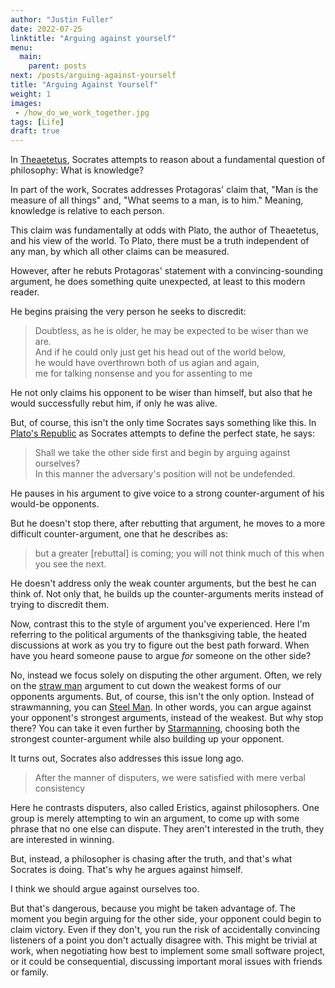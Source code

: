```yaml
---
author: "Justin Fuller"
date: 2022-07-25
linktitle: "Arguing against yourself"
menu:
  main:
    parent: posts
next: /posts/arguing-against-yourself
title: "Arguing Against Yourself"
weight: 1
images:
 - /how_do_we_work_together.jpg
tags: [Life]
draft: true
---
```


In [Theaetetus](https://amzn.to/3BfyJTl), Socrates attempts to reason about a fundamental question 
of philosophy: What is knowledge?

In part of the work, Socrates addresses Protagoras' claim that, "Man is the measure of all things"
and, "What seems to a man, is to him." Meaning, knowledge is relative to each person.

<!--more-->

This claim was fundamentally at odds with Plato, the author of Theaetetus, and his view of the world.
To Plato, there must be a truth independent of any man, by which all other claims can be measured.

However, after he rebuts Protagoras' statement with a convincing-sounding argument,
he does something quite unexpected, at least to this modern reader.

He begins praising the very person he seeks to discredit:

> Doubtless, as he is older, he may be expected to be wiser than we are. <br />
> And if he could only just get his head out of the world below, <br />
> he would have overthrown both of us agian and again, <br />
> me for talking nonsense and you for assenting to me <br />

He not only claims his opponent to be wiser than himself, but also that he would
successfully rebut him, if only he was alive.

But, of course, this isn't the only time Socrates says something like this.
In [Plato's Republic](https://amzn.to/3PFdHSQ) as Socrates attempts to define the perfect state,
he says:

> Shall we take the other side first and begin by arguing against ourselves? <br />
> In this manner the adversary's position will not be undefended.

He pauses in his argument to give voice to a strong counter-argument of his would-be opponents.

But he doesn't stop there, after rebutting that argument, he moves to a more difficult counter-argument,
one that he describes as:

> but a greater [rebuttal] is coming; you will not think much of this when you see the next.

He doesn't address only the weak counter arguments, but the best he can think of. Not only that,
he builds up the counter-arguments merits instead of trying to discredit them.

Now, contrast this to the style of argument you've experienced. Here I'm referring to the political
arguments of the thanksgiving table, the heated discussions at work as you try to figure out
the best path forward. When have you heard someone pause to argue _for_ someone on the other side?

No, instead we focus solely on disputing the other argument. Often, we rely on the [straw man](https://en.wikipedia.org/wiki/Straw_man)
argument to cut down the weakest forms of our opponents arguments. But, of course, this isn't the only option.
Instead of strawmanning, you can [Steel Man](https://constantrenewal.com/steel-man). In other words, you can argue
against your opponent's strongest arguments, instead of the weakest. But why stop there? You can take it even further
by [Starmanning](https://centerforinquiry.org/blog/how-to-star-man-arguing-from-compassion/), choosing both the strongest
counter-argument while also building up your opponent.

It turns out, Socrates also addresses this issue long ago.

> After the manner of disputers, we were satisfied with mere verbal consistency

Here he contrasts disputers, also called Eristics, against philosophers. One group is merely attempting
to win an argument, to come up with some phrase that no one else can dispute. They aren't interested in
the truth, they are interested in winning.

But, instead, a philosopher is chasing after the truth, and that's what Socrates is doing. 
That's why he argues against himself.

I think we should argue against ourselves too. 

But that's dangerous, because you might be taken advantage of. The moment you begin arguing for the other side,
your opponent could begin to claim victory. Even if they don't, you run the risk of accidentally convincing
listeners of a point you don't actually disagree with. This might be trivial at work, when negotiating how
best to implement some small software project, or it could be consequential, discussing important moral issues
with friends or family.


